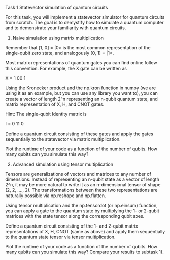 Task 1 Statevector simulation of quantum circuits

For this task, you will implement a statevector simulator for quantum circuits from scratch. The goal is to demystify how to simulate a quantum computer and to demonstrate your familiarity with quantum circuits.

1) Naive simulation using matrix multiplication

Remember that  [1, 0] = |0> is the most common representation of the single-qubit zero state, and analogously [0, 1] = |1>. 

Most matrix representations of quantum gates you can find online follow this convention. For example, the X gate can be written as

X = 1  00   1  

Using the Kronecker product and the np.kron function in numpy (we are using it as an example, but you can use any library you want to), you can create a vector of length 2^n representing an n-qubit quantum state, and matrix representation of X, H, and CNOT gates. 

Hint: The single-qubit Identity matrix is

I = 0  11   0  

Define a quantum circuit consisting of these gates and apply the gates sequentially to the statevector via matrix multiplication. 

Plot the runtime of your code as a function of the number of qubits. How many qubits can you simulate this way? 


2) Advanced simulation using tensor multiplication

Tensors are generalizations of vectors and matrices to any number of dimensions. Instead of representing an n-qubit state as a vector of length 2^n, it may be more natural to write it as an n-dimensional tensor of shape (2, 2, …., 2). The transformations between these two representations are naturally possible via np.reshape and np.flatten.

Using tensor multiplication and the np.tensordot (or np.einsum) function, you can apply a gate to the quantum state by multiplying the 1- or 2-qubit matrices with the state tensor along the corresponding qubit axes.

Define a quantum circuit consisting of the 1- and 2-qubit matrix representations of X, H, CNOT (same as above) and apply them sequentially to the quantum state tensor via tensor multiplication.

Plot the runtime of your code as a function of the number of qubits. How many qubits can you simulate this way? Compare your results to subtask 1).
